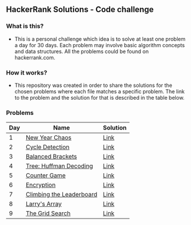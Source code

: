 ## HackerRank Solutions - Code challenge

### What is this?

- This is a personal challenge which idea is to solve at least one problem a day for 30 days. Each problem may involve basic algorithm concepts and data structures. All the problems could be found on hackerrank.com.

### How it works?

- This repository was created in order to share the solutions for the chosen problems where each file matches a specific problem. The link to the problem and the solution for that is described in the table below.

### Problems

| **Day** | **Name**                                                                                                                                                                | **Solution**                                                                                       |
| ------- | ----------------------------------------------------------------------------------------------------------------------------------------------------------------------- | -------------------------------------------------------------------------------------------------- |
| 1       | [New Year Chaos](https://www.hackerrank.com/challenges/new-year-chaos/problem?h_l=interview&playlist_slugs%5B%5D=interview-preparation-kit&playlist_slugs%5B%5D=arrays) | [Link](https://github.com/mauriciomd/hackerrank-solutions/blob/master/new-year-chaos.py)           |
| 2       | [Cycle Detection](https://www.hackerrank.com/challenges/detect-whether-a-linked-list-contains-a-cycle/problem)                                                          | [Link](https://github.com/mauriciomd/hackerrank-solutions/blob/master/cycle-detection.py)          |
| 3       | [Balanced Brackets](https://www.hackerrank.com/challenges/balanced-brackets/problem)                                                                                    | [Link](https://github.com/mauriciomd/hackerrank-solutions/blob/master/balanced-brackets.py)        |
| 4       | [Tree: Huffman Decoding](https://www.hackerrank.com/challenges/tree-huffman-decoding/problem)                                                                           | [Link](https://github.com/mauriciomd/hackerrank-solutions/blob/master/tree-huffman-decoding.py)    |
| 5       | [Counter Game](https://www.hackerrank.com/challenges/counter-game/problem)                                                                                              | [Link](https://github.com/mauriciomd/hackerrank-solutions/blob/master/counter-game.py)             |
| 6       | [Encryption](https://www.hackerrank.com/challenges/encryption/problem)                                                                                                  | [Link](https://github.com/mauriciomd/hackerrank-solutions/blob/master/encryption.py)               |
| 7       | [Climbing the Leaderboard](https://www.hackerrank.com/challenges/climbing-the-leaderboard/problem)                                                                      | [Link](https://github.com/mauriciomd/hackerrank-solutions/blob/master/climbing-the-leaderboard.py) |
| 8       | [Larry's Array](https://www.hackerrank.com/challenges/larrys-array/problem)                                                                                             | [Link](https://github.com/mauriciomd/hackerrank-solutions/blob/master/larrys-array.py)             |
| 9       | [The Grid Search](https://www.hackerrank.com/challenges/the-grid-search/problem)                                                                                        | [Link](https://github.com/mauriciomd/hackerrank-solutions/blob/master/the-grid-search.py)          |
